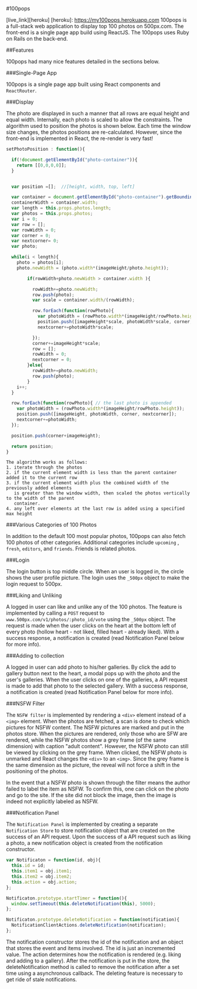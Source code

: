 #100pops

[live_link][heroku]
[heroku]: https://my100pops.herokuapp.com
100pops is a full-stack web application to display top 100 photos on 500px.com. The front-end is a single page app build using ReactJS. The 100pops uses Ruby on Rails on the back-end.

##Features

100pops had many nice features detailed in the sections below.

###Single-Page App

100pops is a single page app built using React components and `ReactRouter`.

###Display

The photo are displayed in such a manner that all rows are equal height and equal width. Internally, each photo is scaled to allow the constraints. The algorithm used to position the photos is shown below. Each time the window size changes, the photos positions are re-calculated. However, since the front-end is implemented in React, the re-render is very fast!

```javascript
setPhotoPosition : function(){

  if(!document.getElementById("photo-container")){
    return [[0,0,0,0]];
  }


  var position =[];  //[height, width, top, left]

  var container = document.getElementById("photo-container").getBoundingClientRect();
  containerWidth = container.width;
  var length = this.props.photos.length;
  var photos = this.props.photos;
  var i = 0;
  var row = [];
  var rowWidth = 0;
  var corner = 0;
  var nextcorner= 0;
  var photo;

  while(i < length){
    photo = photos[i];
    photo.newWidth = (photo.width*(imageHeight/photo.height));

        if(rowWidth+photo.newWidth > container.width ){

          rowWidth+=photo.newWidth;
          row.push(photo);
          var scale = container.width/(rowWidth);

          row.forEach(function(rowPhoto){
            var photoWidth = (rowPhoto.width*(imageHeight/rowPhoto.height));
            position.push([imageHeight*scale, photoWidth*scale, corner, nextcorner]);
            nextcorner+=photoWidth*scale;

          });
          corner+=imageHeight*scale;
          row = [];
          rowWidth = 0;
          nextcorner = 0;
        }else{
          rowWidth+=photo.newWidth;
          row.push(photo);
        }
    i++;
  }

  row.forEach(function(rowPhoto){ // the last photo is appended
    var photoWidth = (rowPhoto.width*(imageHeight/rowPhoto.height));
    position.push([imageHeight, photoWidth, corner, nextcorner]);
    nextcorner+=photoWidth;
  });

  position.push(corner+imageHeight);

  return position;
}
```

```
The algorithm works as follows:
1. iterate through the photos
2. if the current element width is less than the parent container added it to the current row
3. if the current element width plus the combined width of the previously added elements
   is greater than the window width, then scaled the photos vertically to the width of the parent
   container.
4. any left over elements at the last row is added using a specified max height
```


###Various Categories of 100 Photos

In addition to the default 100 most popular photos, 100pops can also fetch 100 photos of other categories. Additional categories include `upcoming` , `fresh`, `editors`, and `friends`. Friends is related photos.

###Login

The login button is top middle circle. When an user is logged in, the circle shows the user profile picture. The login uses the `_500px` object to make the login request to 500px.

###Liking and Unliking

A logged in user can like and unlike any of the 100 photos. The feature is implemented by calling a `POST` request to `www.500px.com/v1/photos/:photo_id/vote` using the `_500px` object. The request is made when the user clicks on the heart at the bottom left of every photo (hollow heart - not liked, filled heart - already liked). With a success response, a notification is created (read Notification Panel below for more info).

###Adding to collection

A logged in user can add photo to his/her galleries. By click the add to gallery button next to the heart, a modal pops up with the photo and the user's galleries. When the user clicks on one of the galleries, a API request is made to add that photo to the selected gallery. With a success response, a notification is created (read Notification Panel below for more info).

###NSFW Filter

The `NSFW filter` is implemented by rendering a `<div>` element instead of a `<img>` element. When the photos are fetched, a scan is done to check which pictures for NSFW content. The NSFW pictures are marked and put in the photos store. When the pictures are rendered, only those who are SFW are rendered, while the NSFW photos show a grey frame (of the same dimension) with caption "adult content". However, the NSFW photo can still be viewed by clicking on the grey frame. When clicked, the NSFW photo is unmarked and React changes the `<div>` to an `<img>`. Since the grey frame is the same dimension as the picture, the reveal will not force a shift in the positioning of the photos.

In the event that a NSFW photo is shown through the filter means the author failed to label the item as NSFW. To confirm this, one can click on the photo and go to the site. If the site did not block the image, then the image is indeed not explicitly labeled as NSFW.

###Notification Panel

The `Notification Panel` is implemented by creating a separate `Notification Store` to store notification object that are created on the success of an API request. Upon the success of a API request such as liking a photo, a new notification object is created from the notification constructor.

```javascript
var Notificaton = function(id, obj){
  this.id = id;
  this.item1 = obj.item1;
  this.item2 = obj.item2;
  this.action = obj.action;
};

Notificaton.prototype.startTimer = function(){
  window.setTimeout(this.deleteNotification(this), 5000);
};

Notificaton.prototype.deleteNotification = function(notification){
  NotificationClientActions.deleteNotification(notification);
};
```

The notification constructor stores the id of the notification and an object that stores the event and items involved. The id is just an incremented value. The action determines how the notification is rendered (e.g. liking and adding to a gallery). After the notification is put in the store, the deleteNotification method is called to remove the notification after a set time using a asynchronous callback. The deleting feature is necessary to get ride of stale notifications.
